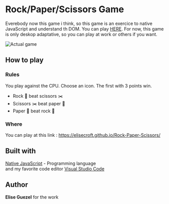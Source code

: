 # Rock/Paper/Scissors Game

Everebody now this game i think, so this game is an exercice to native JavaScript and understand th DOM. You can play [HERE](https://elisecroft.github.io/Rock-Paper-Scissors/). For now, this game is only deskop adaptative, so you can play at work or others if you want.

![Actual game](https://zupimages.net/up/19/40/en44.png)

## How to play

### Rules 

You play against the CPU. Choose an icon. The first with 3 points win.

-   Rock 💎 beat scissors ✂️
-   Scissors ✂️ beat paper 🧻
-   Paper 🧻 beat rock 💎

### Where

You can play at this link : https://elisecroft.github.io/Rock-Paper-Scissors/

## Built with

[Native JavaScript](https://developer.mozilla.org/en-US/docs/Web/JavaScript) -  Programming language  
and my favorite code editor [Visual Studio Code](https://code.visualstudio.com/)

## Author

**Elise Guezel** for the work
